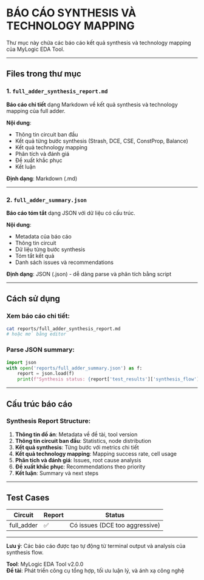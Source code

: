 # BÁO CÁO SYNTHESIS VÀ TECHNOLOGY MAPPING

Thư mục này chứa các báo cáo kết quả synthesis và technology mapping của MyLogic EDA Tool.

---

## Files trong thư mục

### 1. `full_adder_synthesis_report.md`
**Báo cáo chi tiết** dạng Markdown về kết quả synthesis và technology mapping của full adder.

**Nội dung**:
- Thông tin circuit ban đầu
- Kết quả từng bước synthesis (Strash, DCE, CSE, ConstProp, Balance)
- Kết quả technology mapping
- Phân tích và đánh giá
- Đề xuất khắc phục
- Kết luận

**Định dạng**: Markdown (.md)

---

### 2. `full_adder_summary.json`
**Báo cáo tóm tắt** dạng JSON với dữ liệu có cấu trúc.

**Nội dung**:
- Metadata của báo cáo
- Thông tin circuit
- Dữ liệu từng bước synthesis
- Tóm tắt kết quả
- Danh sách issues và recommendations

**Định dạng**: JSON (.json) - dễ dàng parse và phân tích bằng script

---

## Cách sử dụng

### Xem báo cáo chi tiết:
```bash
cat reports/full_adder_synthesis_report.md
# hoặc mở bằng editor
```

### Parse JSON summary:
```python
import json
with open('reports/full_adder_summary.json') as f:
    report = json.load(f)
    print(f"Synthesis status: {report['test_results']['synthesis_flow']}")
```

---

## Cấu trúc báo cáo

### Synthesis Report Structure:
1. **Thông tin đồ án**: Metadata về đề tài, tool version
2. **Thông tin circuit ban đầu**: Statistics, node distribution
3. **Kết quả synthesis**: Từng bước với metrics chi tiết
4. **Kết quả technology mapping**: Mapping success rate, cell usage
5. **Phân tích và đánh giá**: Issues, root cause analysis
6. **Đề xuất khắc phục**: Recommendations theo priority
7. **Kết luận**: Summary và next steps

---

## Test Cases

| Circuit | Report | Status |
|---------|--------|--------|
| full_adder | ✅ | Có issues (DCE too aggressive) |

---

**Lưu ý**: Các báo cáo được tạo tự động từ terminal output và analysis của synthesis flow.

**Tool**: MyLogic EDA Tool v2.0.0  
**Đề tài**: Phát triển công cụ tổng hợp, tối ưu luận lý, và ánh xạ công nghệ


